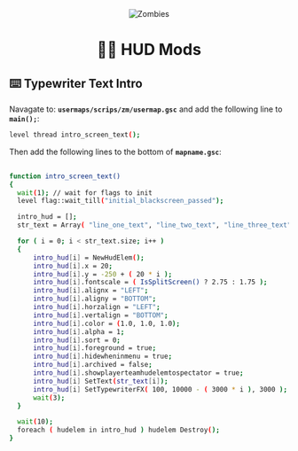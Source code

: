 <div align="center">
<img alt="Zombies" src="https://lh3.googleusercontent.com/fife/AKsag4MtN5PE25MpupPa8Kils7FWuxh-EcezPOeRrpsg91R8F2dVa9swrqgcc9N5sOwCZskkOWY78MN5FoYTVNl-g8F8J9RKWnL2cJJiZslmb3TTrvsFkVWbzUgS-K4cFTLgpCZgIzjLYsz9PdxufSdTbr8sicsVjBh2KPjyaCEDfGJrNZ6u79_pPp0sKqvpkJudU-7sVmnN-nZwtZGKLGi2PHhbxLxglN0PATik1qBBR0nZVDlyq775G1LLh-h9TKH25BY3fgkJPUuc3kEsMrSuJEQEio37aCkWJDYvGSUCN_TedEplTmtP9XyvW_vmuHcV49zK_jf8FXfCunckPJJjw4XgWO_sxloFOWgL81iw_T8NVOD5mN15StH5Zed8lHWMgrYpL18ISDdD06bgyRBQwlyvpQDpspc_nv64UZVghUZeyNXA8C2OAVaAYwfu2SHjswzdzI9SWRQ_8EJs8Upd4jlIYftyHFmDu6-BoDaAbKoZz_9aMu6vNytd8ZINsRa6j7eLZdpphlGjCSLausZYwOWFeMNVMvFSBNpLlxFAl2ih6IfmtSzK4MKbvveLRovHwaWQhKKDpiNuxAsfwz0r0wkkcIav0J7MF5o3QN8fIQ9a8DIil6uP82MG4sbiwVvY7yctfcYIh9-966-bngNABMkD6pZgvb99NkK34Xdq1oKhfec_zXEkyiUEnjaw1jXSKR-XyqnnpwQ3uujvd07seYNbAHBz94UBuV0GpKgZeJT9HVI9eken5TD3oLccOAM8RDcs5-cowDUjQ8J-X_SY_kgc-ss33LXvV7f709BI4Dwqyi-mWRqaxVXbckEghfHRMD_N0wJ9BI8Im5ABhx9ZJWBRYiIWMV9lMtiZU1NV51XiOerRUdhfaQJHIT8n7JnYr35sEnpPciUO-GBPsHyXZLNFlg8UVGDZRfMHv-MDlLVrt53PkE9JQufTFi8aqHtV-oRGibElHr97VdU3eSHN6Exd7t5CLNPRzGScKTQum9G1eN2rXU5v9yfEdO30_SJCKBCXsAiHyut1Z1z0JaFSRqQGim-UK9WoiLivvspbhmQXEHFJnh7Z-c9HTWrOS10PzEN8BYYJ5zASH5p3Yw44Zx7YzN-xqr_fkXulLYZiukSMb_JgGSUazzmUAFWLz_qBGSS8un7eUw_I3uLusuof3fin-7T9tI3Dh5p-yuxw5is2VfQL4ZXNlEYJ_rzrV4uSyp0ETIMvAWs3CCumhO2tG2L9uAHX1XI_AGBE6HLpsVGSXc_LcyTbji6zKJ0WFC6p7GAAla77LVAzg7Uw6cUhUgJQAO90hOVEtlTC7OJyvGou6pcX2QKgtTXCUwBkOVBAxre5fXM12iMyzRi1vwserCIqBn8HD0kLnxAplarX5h4rIeOG1Jey6qXEVRsB-eOgMzbdRnZJnDhUyvQuukLfJGxjfG2mugKLWNFcOjsGaZUYlp1TyotLvRbimdQYkykRE3Ztpx6mn3Om_0iowHfY4Dlh65P7umMFn5zU-Q1UPevUIh_fH3X7Px56S7yPy5Rw2wu2MA=w2560-h1315">
<h1> 🧟‍♂️ HUD Mods </h1>
</div>

## ⌨️ Typewriter Text Intro
  
  Navagate to: <b>`usermaps/scrips/zm/usermap.gsc`</b> and add the following line to <b>`main();`</b>:
  
  ```bash
  level thread intro_screen_text();
  ```

  Then add the following lines to the bottom of <b>`mapname.gsc`</b>:

  ```bash
    
  function intro_screen_text()
{
    wait(1); // wait for flags to init
    level flag::wait_till("initial_blackscreen_passed");

    intro_hud = [];
    str_text = Array( "line_one_text", "line_two_text", "line_three_text" ); // Edit these lines to say what you want

    for ( i = 0; i < str_text.size; i++ )
    {
        intro_hud[i] = NewHudElem();
        intro_hud[i].x = 20;
        intro_hud[i].y = -250 + ( 20 * i );
        intro_hud[i].fontscale = ( IsSplitScreen() ? 2.75 : 1.75 );
        intro_hud[i].alignx = "LEFT";
        intro_hud[i].aligny = "BOTTOM";
        intro_hud[i].horzalign = "LEFT";
        intro_hud[i].vertalign = "BOTTOM";
        intro_hud[i].color = (1.0, 1.0, 1.0);
        intro_hud[i].alpha = 1;
        intro_hud[i].sort = 0;
        intro_hud[i].foreground = true;
        intro_hud[i].hidewheninmenu = true;
        intro_hud[i].archived = false;
        intro_hud[i].showplayerteamhudelemtospectator = true;
        intro_hud[i] SetText(str_text[i]);
        intro_hud[i] SetTypewriterFX( 100, 10000 - ( 3000 * i ), 3000 );
        wait(3);
    }

    wait(10);
    foreach ( hudelem in intro_hud ) hudelem Destroy();
}

  ```
